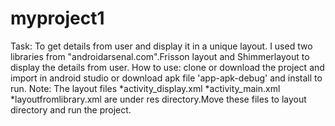 # myproject1
Task:
  To get details from user and display it in a unique layout.
  I used two libraries from "androidarsenal.com".Frisson layout and Shimmerlayout to display the details from user.
How to use:
  clone or download the project and import in android studio or download apk file 'app-apk-debug' and install to run.
Note:
  The layout files
      *activity_display.xml
      *activity_main.xml
      *layoutfromlibrary.xml
  are under res directory.Move these files to layout directory and run the project. 
     
  
